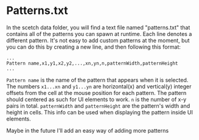 # Patterns.txt

In the scetch data folder, you will find a text file named "patterns.txt" that contains all of the patterns you can spawn at runtime.
Each line denotes a different pattern. It's not easy to add custom patterns at the moment, but you can do this by creating a new line, and then following this format:

```
...
Pattern name,x1,y1,x2,y2,...,xn,yn,n,patternWidth,patternHeight
...
```

`Pattern name` is the name of the pattern that appears when it is selected.
The numbers `x1...xn` and `y1...yn` are horizontal(x) and vertical(y) integer offsets from the cell at the mouse position for each pattern. The pattern should centered as such for UI elements to work.
`n` is the number of x-y pairs in total.
`patternWidth` and `patternHeight` are the pattern's width and height in cells. This info can be used when displaying the pattern inside UI elements. 

Maybe in the future I'll add an easy way of adding more patterns

